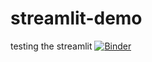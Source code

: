 # streamlit-demo
testing the streamlit
[![Binder](https://mybinder.org/badge_logo.svg)](https://mybinder.org/v2/gh/Placebo-relay/streamlit-demo/master?labpath=jupy.ipynb)
